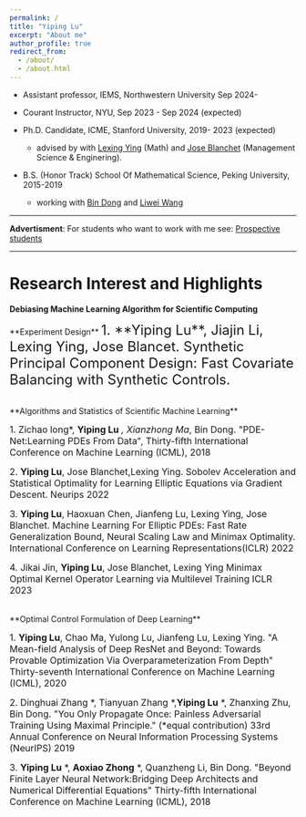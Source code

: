 ```yaml
---
permalink: /
title: "Yiping Lu"
excerpt: "About me"
author_profile: true
redirect_from: 
  - /about/
  - /about.html
---
```




- Assistant professor, IEMS, Northwestern University Sep 2024- 

- Courant Instructor, NYU, Sep 2023 - Sep 2024 (expected)

- Ph.D. Candidate, ICME, Stanford University, 2019- 2023 (expected)
  -  advised by with [Lexing Ying](https://web.stanford.edu/~lexing/) (Math) and [Jose Blanchet](https://scholar.google.com/citations?user=O24CcQQAAAAJ) (Management Science & Enginering).



- B.S. (Honor Track)  School Of Mathematical Science, Peking University, 2015-2019
  - working with [Bin Dong](http://faculty.bicmr.pku.edu.cn/~dongbin/) and [Liwei Wang](http://www.liweiwang-pku.com/) 

___

**Advertisment**: For students who want to work with me see: [Prospective students](https://docs.google.com/document/d/1PGZgc0EcAZrYt7PxAo7_jLOPztWU3Fko5gYq0bXtMnc/edit?usp=sharing)

---

# Research Interest and Highlights

**Debiasing Machine Learning Algorithm for Scientific Computing**

<table><tr bgcolor=yellow>
**Experiment Design**
  <font size=5>1. **Yiping Lu**, Jiajin Li, Lexing Ying, Jose Blancet. Synthetic Principal Component Design: Fast Covariate Balancing with Synthetic Controls.</font>
 </tr></table>
  
<table><tr bgcolor=yellow>  
**Algorithms and Statistics of Scientific Machine Learning**
  
  <font size=3>1. Zichao long*, **Yiping Lu** *, Xianzhong Ma*, Bin Dong. "PDE-Net:Learning PDEs From Data", Thirty-fifth International Conference on Machine Learning (ICML), 2018</font>

  <font size=3>2. **Yiping Lu**, Jose Blanchet,Lexing Ying. Sobolev Acceleration and Statistical Optimality for Learning Elliptic Equations via Gradient Descent. Neurips 2022</font>
  
  <font size=3>3. **Yiping Lu**, Haoxuan Chen, Jianfeng Lu, Lexing Ying, Jose Blanchet. Machine Learning For Elliptic PDEs: Fast Rate Generalization Bound, Neural Scaling Law and Minimax Optimality. International Conference on Learning Representations(ICLR) 2022 </font>

  <font size=3>4. Jikai Jin, **Yiping Lu**, Jose Blanchet, Lexing Ying Minimax Optimal Kernel Operator Learning via Multilevel Training ICLR 2023</font>
 </tr></table>
 

<table><tr bgcolor=yellow>  
**Optimal Control Formulation of Deep Learning**

  <font size=3> 1. **Yiping Lu**, Chao Ma, Yulong Lu, Jianfeng Lu, Lexing Ying. "A Mean-field Analysis of Deep ResNet and Beyond: Towards Provable Optimization Via Overparameterization From Depth" Thirty-seventh International Conference on Machine Learning (ICML), 2020</font>

  <font size=3> 2. Dinghuai Zhang *, Tianyuan Zhang *,**Yiping Lu** *, Zhanxing Zhu, Bin Dong. "You Only Propagate Once: Painless Adversarial Training Using Maximal Principle." (*equal contribution) 33rd Annual Conference on Neural Information Processing Systems (NeurIPS) 2019</font>

  <font size=3> 3. **Yiping Lu** *, **Aoxiao Zhong** *, Quanzheng Li, Bin Dong. "Beyond Finite Layer Neural Network:Bridging Deep Architects and Numerical Differential Equations" Thirty-fifth International Conference on Machine Learning (ICML), 2018</font>
</tr></table>
